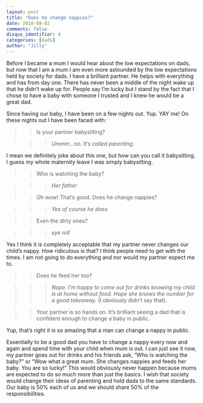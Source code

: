 ```yaml
---
layout: post
title: "Does he change nappies?"
date: 2018-08-02
comments: false
disqus_identifier: 4
categories: [dads]
author: "Jilly"
---
```

Before I became a mum I would hear about the low expectations on dads, but now that I am a mum I am even more astounded by the low expectations held by society for dads. I have a brilliant partner. He helps with everything and has from day one. There has never been a middle of the night wake up that he didn’t wake up for. People say I’m lucky but I stand by the fact that I chose to have a baby with someone I trusted and I knew he would be a great dad. 

Since having our baby, I have been on a few nights out. Yup. YAY me! On these nights out I have been faced with:

>> Is your partner babysitting? 

>>> *Ummm…no. It’s called parenting.*

I mean we definitely joke about this one, but how can you call it babysitting. I guess my whole maternity leave I was simply babysitting. 


>> Who is watching the baby?

>>> *Her father*

>> Oh wow! That’s good. Does he change nappies?

>>> *Yes of course he does*

>> Even the dirty ones?

>>> *eye roll*

Yes I think it is completely acceptable that my partner never changes our child’s nappy. How ridiculous is that? I think people need to get with the times. I am not going to do everything and nor would my partner expect me to. 

>> Does he feed her too?

>>> *Nope. I’m happy to come out for drinks knowing my child is at home without food. Hope she knows the number for a good takeaway.* (I obviously didn’t say that). 


>> Your partner is so hands on. It’s brilliant seeing a dad that is confident enough to change a baby in public. 

Yup, that’s right it is so amazing that a man can change a nappy in public. 


Essentially to be a good dad you have to change a nappy every now and again and spend time with your child when mum is out. I can just see it now, my partner goes out for drinks and his friends ask, “Who is watching the baby?” or “Wow what a great mum. She changes nappies and feeds her baby. You are so lucky!” This would obviously never happen because mums are expected to do so much more than just the basics. I wish that society would change their ideas of parenting and hold dads to the same standards. Our baby is 50% each of us and we should share 50% of the responsibilities. 
